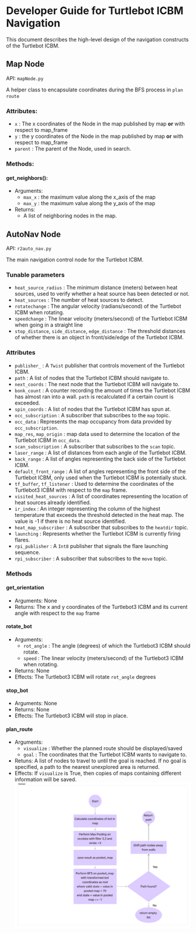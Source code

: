 # Developer Guide for Turtlebot ICBM Navigation
This document describes the high-level design of the navigation constructs of the Turtlebot ICBM.

## Map Node
API: `mapNode.py`

A helper class to encapsulate coordinates during the BFS process in `plan route`

### Attributes:
* `x` : The x coordinates of the Node in the map published by map **or** with respect to map_frame
* `y` : the y coordinates of the Node in the map published by map **or** with respect to map_frame
* `parent` : The parent of the Node, used in search.

### Methods:
####  get_neighbors():
* Arguments:
    * `max_x` : the maximum value along the x_axis of the map
    * `max_y` : the maximum value along the y_axis of the map
* Returns: 
    * A list of neighboring nodes in the map.

## AutoNav Node
API: `r2auto_nav.py`

The main navigation control node for the Turtlebot ICBM.

### Tunable parameters
* `heat_source_radius` : The minimum distance (meters) between heat sources, used to verify whether a heat source has been detected or not.
* `heat_sources` : The number of heat sources to detect.
* `rotatechange` : The angular velocity (radians/second) of the Turtlebot ICBM when rotating.
* `speedchange` : The linear velocity (meters/second) of the Turtlebot ICBM when going in a straight line
* `stop_distance`, `side_distance`, `edge_distance` : The threshold distances of whether there is an object in front/side/edge of the Turtlebot ICBM.

### Attributes
* `publisher_` : A `Twist` publisher that controls movement of the Turtlebot ICBM. 
* `path` : A list of nodes that the Turtlebot ICBM should navigate to.
* `next_coords` : The next node that the Turtlebot ICBM will navigate to.
* `bonk_count` : A counter recording the amount of times the Turtlebot ICBM has almost ran into a wall. `path` is recalculated if a certain count is exceeded.
* `spin_coords` : A list of nodes that the Turtlebot ICBM has spun at.
* `occ_subscription` : A subscriber that subscribes to the `map` topic.
* `occ_data` : Represents the map occupancy from data provided by `occ_subscription`.
* `map_res`, `map_origin` : map data used to determine the location of the Turtlebot ICBM in `occ_data`.
* `scan_subscription` : A subscriber that subscribes to the `scan` topic.
* `laser_range` : A list of distances from each angle of the Turtlebot ICBM.
* `back_range` : A list of angles representing the back side of the Turtlebot ICBM.
* `default_front_range` : A list of angles representing the front side of the Turtlebot ICBM, only used when the Turtlebot ICBM is potentially stuck.
* `tf_buffer`, `tf_listener` : Used to determine the coordinates of the Turtlebot3 ICBM with respect to the `map` frame.
* `visited_heat_sources` : A list of coordinates representing the location of heat sources already identified.
* `ir_index` : An integer representing the column of the highest temperature that exceeds the threshold detected in the heat map. The value is -1 if there is no heat source identified.
* `heat_map_subscriber` : A subscriber that subscribes to the `heatdir` topic.
* `launching` : Represents whether the Turtlebot ICBM is currently firing flares.
* `rpi_publisher` : A `Int8` publisher that signals the flare launching sequence.
* `rpi_subscriber` : A subscriber that subscribes to the `move` topic.


### Methods

#### get_orientation
* Arguments: None
* Returns: The x and y coordinates of the Turtlebot3 ICBM and its current angle with respect to the `map` frame

#### rotate_bot
* Arguments: 
    * `rot_angle` : The angle (degrees) of which the Turtlebot3 ICBM should rotate.
    * `speed` : The linear velocity (meters/second) of the Turtlebot3 ICBM when rotating.
* Returns: None
* Effects: The Turtlebot3 ICBM will rotate `rot_angle` degrees

#### stop_bot
* Arguments: None
* Returns: None
* Effects: The Turtlebot3 ICBM will stop in place.

#### plan_route
* Arguments: 
    * `visualize` : Whether the planned route should be displayed/saved
    * `goal` : The coordinates that the Turtlebot ICBM wants to navigate to.
* Retuns: A list of nodes to travel to until the goal is reached. If no goal is specified, a path to the nearest unexplored area is returned.
* Effects: If `visualize` is True, then copies of maps containing different information will be saved.
![plan_route diagram](./flow_chart_diagrams/plan_route_flow_chart_diagram.png)

